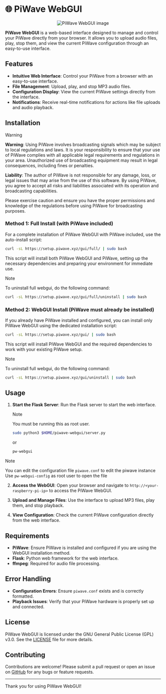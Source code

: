 # 🌐 PiWave WebGUI

<div align=center>

![PiWave WebGUI image](https://piwave.xyz/static/img/logo.png)

</div>

**PiWave WebGUI** is a web-based interface designed to manage and control your PiWave directly from your browser. It allows you to upload audio files, play, stop them, and view the current PiWave configuration through an easy-to-use interface.

## Features

- **Intuitive Web Interface**: Control your PiWave from a browser with an easy-to-use interface.
- **File Management**: Upload, play, and stop MP3 audio files.
- **Configuration Display**: View the current PiWave settings directly from the interface.
- **Notifications**: Receive real-time notifications for actions like file uploads and audio playback.

## Installation
  
> [!WARNING]
> **Warning**: Using PiWave involves broadcasting signals which may be subject to local regulations and laws. It is your responsibility to ensure that your use of PiWave complies with all applicable legal requirements and regulations in your area. Unauthorized use of broadcasting equipment may result in legal consequences, including fines or penalties.
>
> **Liability**: The author of PiWave is not responsible for any damage, loss, or legal issues that may arise from the use of this software. By using PiWave, you agree to accept all risks and liabilities associated with its operation and broadcasting capabilities.
>
> Please exercise caution and ensure you have the proper permissions and knowledge of the regulations before using PiWave for broadcasting purposes.

### Method 1: Full Install (with PiWave included)

For a complete installation of PiWave WebGUI with PiWave included, use the auto-install script:

```bash
curl -sL https://setup.piwave.xyz/gui/full/ | sudo bash
```

This script will install both PiWave WebGUI and PiWave, setting up the necessary dependencies and preparing your environment for immediate use.

>[!NOTE]
>To uninstall full webgui, do the following command:
>```bash
>curl -sL https://setup.piwave.xyz/gui/full/uninstall | sudo bash
>```

### Method 2: WebGUI Install (PiWave must already be installed)

If you already have PiWave installed and configured, you can install only PiWave WebGUI using the dedicated installation script:

```bash
curl -sL https://setup.piwave.xyz/gui/ | sudo bash
```

This script will install PiWave WebGUI and the required dependencies to work with your existing PiWave setup.

>[!NOTE]
>To uninstall full webgui, do the following command:
>```bash
>curl -sL https://setup.piwave.xyz/gui/uninstall | sudo bash
>```

## Usage

1. **Start the Flask Server**: Run the Flask server to start the web interface.
   >[!NOTE]
   >You must be running this as root user.
   ```bash
   sudo python3 $HOME/piwave-webgui/server.py
   ```
   or
   ```bash
   pw-webgui
   ```

> [!NOTE]
> You can edit the configuration file `piwave.conf` to edit the piwave instance  
> Use `pw-webgui-config` as root user to open the file

2. **Access the WebGUI**: Open your browser and navigate to `http://<your-raspberry-pi-ip>` to access the PiWave WebGUI.

3. **Upload and Manage Files**: Use the interface to upload MP3 files, play them, and stop playback.

4. **View Configuration**: Check the current PiWave configuration directly from the web interface.

## Requirements

- **PiWave**: Ensure PiWave is installed and configured if you are using the WebGUI installation method.
- **Flask**: Python web framework for the web interface.
- **ffmpeg**: Required for audio file processing.

## Error Handling

- **Configuration Errors**: Ensure `piwave.conf` exists and is correctly formatted.
- **Playback Issues**: Verify that your PiWave hardware is properly set up and connected.

## License

PiWave WebGUI is licensed under the GNU General Public License (GPL) v3.0. See the [LICENSE](LICENSE) file for more details.

## Contributing

Contributions are welcome! Please submit a pull request or open an issue on [GitHub](https://github.com/douxxu/piwave-webgui/issues) for any bugs or feature requests.

---

Thank you for using PiWave WebGUI!
